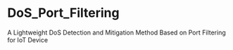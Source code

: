 # DoS_Port_Filtering
A Lightweight DoS Detection and Mitigation Method Based on Port Filtering for IoT Device
